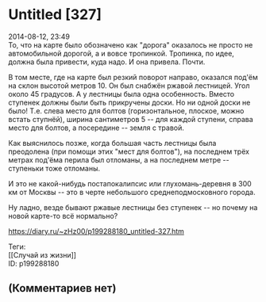 Untitled [327]
==============

  
2014-08-12, 23:49  
 То, что на карте было обозначено как "дорога" оказалось не просто не автомобильной дорогой, а и вовсе тропинкой. Тропинка, по идее, должна была привести, куда надо. И она привела. Почти.   
   
 В том месте, где на карте был резкий поворот направо, оказался под'ём на склон высотой метров 10. Он был снабжён ржавой лестницей. Угол около 45 градусов. А у лестницы была одна особенность. Вместо ступенек должны были быть прикручены доски. Но ни одной доски не было! Т.е. слева место для болтов (горизонтальное, плоское, можно встать ступнёй), ширина сантиметров 5 -- для каждой ступени, справа место для болтов, а посередине -- земля с травой.   
   
 Как выяснилось позже, когда большая часть лестницы была преодолена (при помощи этих "мест для болтов"), на последнем трёх метрах под'ёма перила был отломаны, а на последнем метре -- ступеньки тоже отломаны.   
   
 И это не какой-нибудь постапокалипсис или глухомань-деревня в 300 км от Москвы -- это в черте небольшого среднеподмосковного города.   
   
 Ну ладно, везде бывают ржавые лестницы без ступенек -- но почему на новой карте-то всё нормально?   
  
<https://diary.ru/~zHz00/p199288180_untitled-327.htm>  
  
Теги:  
[[Случай из жизни]]  
ID: p199288180  


(Комментариев нет)
------------------